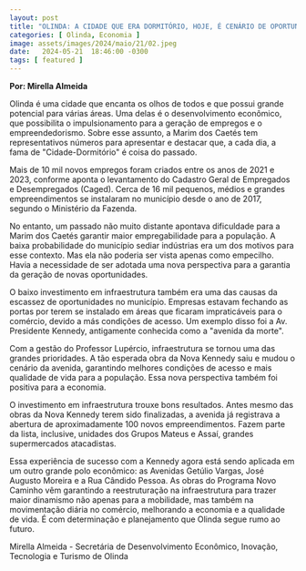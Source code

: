 ```yaml
---
layout: post
title: "OLINDA: A CIDADE QUE ERA DORMITÓRIO, HOJE, É CENÁRIO DE OPORTUNIDADES"
categories: [ Olinda, Economia ]
image: assets/images/2024/maio/21/02.jpeg
date:   2024-05-21  18:46:00 -0300
tags: [ featured ]
---
```

__Por: Mirella Almeida__

Olinda é uma cidade que encanta os olhos de todos e que possui grande potencial para várias áreas. Uma delas é o desenvolvimento econômico, que possibilita o impulsionamento para a geração de empregos e o empreendedorismo. Sobre esse assunto, a Marim dos Caetés tem representativos números para apresentar e destacar que, a cada dia, a fama de "Cidade-Dormitório" é coisa do passado. 

Mais de 10 mil novos empregos foram criados entre os anos de 2021 e 2023, conforme aponta o levantamento do Cadastro Geral de Empregados e Desempregados (Caged). Cerca de 16 mil pequenos, médios e grandes empreendimentos se instalaram no município desde o ano de 2017, segundo o Ministério da Fazenda. 

No entanto, um passado não muito distante apontava dificuldade para a Marim dos Caetés garantir maior empregabilidade para a população. A baixa probabilidade do município sediar indústrias era um dos motivos para esse contexto. Mas ela não poderia ser vista apenas como empecilho. Havia a necessidade de ser adotada uma nova perspectiva para a garantia da geração de novas oportunidades. 

O baixo investimento em infraestrutura também era uma das causas da escassez de oportunidades no município. Empresas estavam fechando as portas por terem se instalado em áreas que ficaram impraticáveis para o comércio, devido a más condições de acesso. Um exemplo disso foi a Av. Presidente Kennedy, antigamente conhecida como a "avenida da morte".

Com a gestão do Professor Lupércio, infraestrutura se tornou uma das grandes prioridades. A tão esperada obra da Nova Kennedy saiu e mudou o cenário da avenida, garantindo melhores condições de acesso e mais qualidade de vida para a população. Essa nova perspectiva também foi positiva para a economia.

O investimento em infraestrutura trouxe bons resultados. Antes mesmo das obras da Nova Kennedy terem sido finalizadas, a avenida já registrava a abertura de aproximadamente 100 novos empreendimentos. Fazem parte da lista, inclusive, unidades dos Grupos Mateus e Assaí, grandes supermercados atacadistas.   

Essa experiência de sucesso com a Kennedy agora está sendo aplicada em um outro grande polo econômico: as Avenidas Getúlio Vargas, José Augusto Moreira e a Rua Cândido Pessoa. As obras do Programa Novo Caminho vêm garantindo a reestruturação na infraestrutura para trazer maior dinamismo não apenas para a mobilidade, mas também na movimentação diária no comércio, melhorando a economia e a qualidade de vida. É com determinação e planejamento que Olinda segue rumo ao futuro.

Mirella Almeida - Secretária de Desenvolvimento Econômico, Inovação, Tecnologia e Turismo de Olinda
